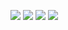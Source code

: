 ![](https://blocksrey.com/dokka/niku.gif)
![](https://blocksrey.com/dokka/niku.gif)
![](https://blocksrey.com/dokka/niku.gif)
![](https://blocksrey.com/dokka/niku.gif)
